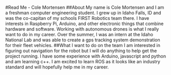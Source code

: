 #Read Me - Cole Mortensen
##About
My name is Cole Mortensen and I am a freshman computer engineering student. 
I grew up in Idaho Falls, ID and was the co-capitan of my schools FIRST Robotics team there.
I have interests in Raspberry Pi, Arduino, and other electronic things that combine hardware and software. Working with autonomous
drones is what I really want to do in my career. Over the summer, I was an intern at the Idaho National Lab and
was able to create a gps tracking system demonstration for their fleet vehicles.
##What I want to do on the team
I am interested in figuring out navigation for the robot but I will do anything to help get the project running.
I have some experience with Arduino, javascript and python and am learning c++. 
I am excited to learn ROS as it looks like an industry standard and will hopefully help me in my career.
